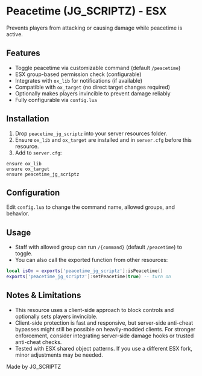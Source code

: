 # Peacetime (JG_SCRIPTZ) - ESX

Prevents players from attacking or causing damage while peacetime is active.

## Features
- Toggle peacetime via customizable command (default `/peacetime`)
- ESX group-based permission check (configurable)
- Integrates with `ox_lib` for notifications (if available)
- Compatible with `ox_target` (no direct target changes required)
- Optionally makes players invincible to prevent damage reliably
- Fully configurable via `config.lua`

## Installation
1. Drop `peacetime_jg_scriptz` into your server resources folder.
2. Ensure `ox_lib` and `ox_target` are installed and in `server.cfg` before this resource.
3. Add to `server.cfg`:
```
ensure ox_lib
ensure ox_target
ensure peacetime_jg_scriptz
```

## Configuration
Edit `config.lua` to change the command name, allowed groups, and behavior.

## Usage
- Staff with allowed group can run `/{command}` (default `/peacetime`) to toggle.
- You can also call the exported function from other resources:
```lua
local isOn = exports['peacetime_jg_scriptz']:isPeacetime()
exports['peacetime_jg_scriptz']:setPeacetime(true) -- turn on
```

## Notes & Limitations
- This resource uses a client-side approach to block controls and optionally sets players invincible.
- Client-side protection is fast and responsive, but server-side anti-cheat bypasses might still be possible on heavily-modded clients. For stronger enforcement, consider integrating server-side damage hooks or trusted anti-cheat checks.
- Tested with ESX shared object patterns. If you use a different ESX fork, minor adjustments may be needed.

Made by JG_SCRIPTZ

